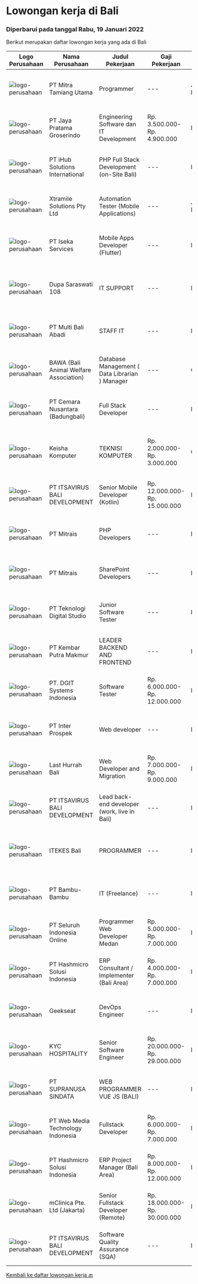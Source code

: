 
  # Lowongan kerja di Bali

  ### Diperbarui pada tanggal Rabu, 19 Januari 2022

  Berikut merupakan daftar lowongan kerja yang ada di Bali

  |Logo Perusahaan | Nama Perusahaan | Judul Pekerjaan | Gaji Pekerjaan | Lokasi | Deskripsi | Tanggal diunggah | Pranala |
  | -------------- | --------------- | --------------- | --------- | --------- | -------------- | ------- | ----------- |
  |![logo-perusahaan](https://image-service-cdn.seek.com.au/40b24f3cc9a8d94d34a601b50fce4e62d3b75f61/ee4dce1061f3f616224767ad58cb2fc751b8d2dc)|PT Mitra Tamiang Utama|Programmer|---|Jakarta Raya|Pekerjaan: Mengembangkan sistem berupa aplikasi web Melakukan riset pengembangan aplikasi Melakukan diskusi dengan tim terkait dalam melakukan...|Selasa, 18 Januari 2022|https://www.jobstreet.co.id/id/job/programmer-3759631?token=0~23d99717-c5ba-472e-9550-1e1709134b02&sectionRank=1&jobId=jobstreet-id-job-3759631|
|![logo-perusahaan](https://image-service-cdn.seek.com.au/d30cdd42ce42d1f25e42a0cfe4b1cefd46b97989/ee4dce1061f3f616224767ad58cb2fc751b8d2dc)|PT Jaya Pratama Groserindo|Engineering Software dan IT Development|Rp. 3.500.000-Rp. 4.900.000|Denpasar|Kualifikasi :   Lulusan Sarjana Komputer Science / Information Technology (IT ) Minimum IPK 3,00 Usia 20 - 30 tahun  Menguasai C#, ASP.Net , Visual...|Minggu, 16 Januari 2022|https://www.jobstreet.co.id/id/job/engineering-software-dan-it-development-3746680?token=0~23d99717-c5ba-472e-9550-1e1709134b02&sectionRank=2&jobId=jobstreet-id-job-3746680|
|![logo-perusahaan](https://image-service-cdn.seek.com.au/d125871d9d6e846f1914c9393c2759abe5b95362/ee4dce1061f3f616224767ad58cb2fc751b8d2dc)|PT iHub Solutions International|PHP Full Stack Development (on-Site Bali)|---|Denpasar|PHP Senior Programmer PT IHub Solutions InternationalAbout PT IHub Solutions International:PT IHub Solutions International is a rapidly growing...|Selasa, 18 Januari 2022|https://www.jobstreet.co.id/id/job/php-full-stack-development-on-site-bali-3759408?token=0~23d99717-c5ba-472e-9550-1e1709134b02&sectionRank=3&jobId=jobstreet-id-job-3759408|
|![logo-perusahaan](https://image-service-cdn.seek.com.au/886dbb766c5bd832cea6f1bb5b5374b094ca8917/ee4dce1061f3f616224767ad58cb2fc751b8d2dc)|Xtramile Solutions Pty Ltd|Automation Tester (Mobile Applications)|---|Jakarta Raya|Innovative job opportunity offering a high salary package, attractive bonus remuneration and full remote working arrangement. This role will help...|Rabu, 19 Januari 2022|https://www.jobstreet.co.id/id/job/automation-tester-mobile-applications-3761131?token=0~23d99717-c5ba-472e-9550-1e1709134b02&sectionRank=4&jobId=jobstreet-id-job-3761131|
|![logo-perusahaan](https://image-service-cdn.seek.com.au/48f17f16a37d7ca19186c95222634d777fe9e0bf/ee4dce1061f3f616224767ad58cb2fc751b8d2dc)|PT Iseka Services|Mobile Apps Developer (Flutter)|---|Badung|PT Iseka Services is an exciting new technology provider whose main goal is to help companies of all sizes transfer to the Digital World utilising...|Senin, 17 Januari 2022|https://www.jobstreet.co.id/id/job/mobile-apps-developer-flutter-3758779?token=0~23d99717-c5ba-472e-9550-1e1709134b02&sectionRank=5&jobId=jobstreet-id-job-3758779|
|![logo-perusahaan](https://image-service-cdn.seek.com.au/541a3afad17057f43b4deba2463043a844e19158/ee4dce1061f3f616224767ad58cb2fc751b8d2dc)|Dupa Saraswati 108|IT SUPPORT|---|Denpasar|WE'ARE HIRINGIT SUPPORTKualifikasi : Lulusan Diploma/S1 Informatika Paham dan bisa menguasai sistem operasi Microsoft Mampu bekerja dengan analisis...|Selasa, 18 Januari 2022|https://www.jobstreet.co.id/id/job/it-support-3759491?token=0~23d99717-c5ba-472e-9550-1e1709134b02&sectionRank=6&jobId=jobstreet-id-job-3759491|
|![logo-perusahaan](https://us.123rf.com/450wm/pavelstasevich/pavelstasevich1811/pavelstasevich181101027/112815900-stock-vector-no-image-available-icon-flat-vector.jpg?ver=6)|PT Multi Bali Abadi|STAFF IT|---|Bali|URAIAN TUGAS : Evaluasi aplikasi yang ada untuk memprogram ulang, memperbarui, dan menambahkan fitur baru Memecahkan masalah dan mendebug aplikasi...|Selasa, 18 Januari 2022|https://www.jobstreet.co.id/id/job/staff-it-3760975?token=0~23d99717-c5ba-472e-9550-1e1709134b02&sectionRank=7&jobId=jobstreet-id-job-3760975|
|![logo-perusahaan](https://image-service-cdn.seek.com.au/55c72ce795e87e193abe956590af80e7f1160cdd/ee4dce1061f3f616224767ad58cb2fc751b8d2dc)|BAWA (Bali Animal Welfare Association)|Database Management ( Data Librarian ) Manager|---|Gianyar|We are looking for a highly capable database manager to enhance the performance of our organization's database. You will be creating and implementing...|Jumat, 14 Januari 2022|https://www.jobstreet.co.id/id/job/database-management-data-librarian-manager-3742704?token=0~23d99717-c5ba-472e-9550-1e1709134b02&sectionRank=8&jobId=jobstreet-id-job-3742704|
|![logo-perusahaan](https://image-service-cdn.seek.com.au/498b9c6257a467006013332424d2af8e66a625f2/ee4dce1061f3f616224767ad58cb2fc751b8d2dc)|PT Cemara Nusantara (Badungbali)|Full Stack Developer|---|Bali|In this role, you will be responsible for the full software development life cycle, developing and managing platforms for clients. To succeed in this...|Sabtu, 15 Januari 2022|https://www.jobstreet.co.id/id/job/full-stack-developer-3744316?token=0~23d99717-c5ba-472e-9550-1e1709134b02&sectionRank=9&jobId=jobstreet-id-job-3744316|
|![logo-perusahaan](https://us.123rf.com/450wm/pavelstasevich/pavelstasevich1811/pavelstasevich181101027/112815900-stock-vector-no-image-available-icon-flat-vector.jpg?ver=6)|Keisha Komputer|TEKNISI KOMPUTER|Rp. 2.000.000-Rp. 3.000.000|Gianyar|Tanggungjawab Pekerjaan: Mengerjakan WO/PI yang masuk Upgrade memory RAM/SSD/Windows Instalasi software Quality check nyala unit Quality check...|Senin, 17 Januari 2022|https://www.jobstreet.co.id/id/job/teknisi-komputer-3757793?token=0~23d99717-c5ba-472e-9550-1e1709134b02&sectionRank=10&jobId=jobstreet-id-job-3757793|
|![logo-perusahaan](https://image-service-cdn.seek.com.au/83f6c0a379be672bd3733ebae34ee48ae48afc54/ee4dce1061f3f616224767ad58cb2fc751b8d2dc)|PT ITSAVIRUS BALI DEVELOPMENT|Senior Mobile Developer (Kotlin)|Rp. 12.000.000-Rp. 15.000.000|Badung|Itsavirus is looking for a new Mobile Developer (Kotlin) to join one of the fastest-growing software companies in Bali. We are looking for proactive...|Senin, 17 Januari 2022|https://www.jobstreet.co.id/id/job/senior-mobile-developer-kotlin-3758127?token=0~23d99717-c5ba-472e-9550-1e1709134b02&sectionRank=11&jobId=jobstreet-id-job-3758127|
|![logo-perusahaan](https://image-service-cdn.seek.com.au/969b0c47f133a1e0155056a5d964c63953dd6304/ee4dce1061f3f616224767ad58cb2fc751b8d2dc)|PT Mitrais|PHP Developers|---|Bali|Build your Career with Mitrais!   We're urgently looking for experienced PHP Developers to be part of our team for an immediate start. Our client is...|Minggu, 16 Januari 2022|https://www.jobstreet.co.id/id/job/php-developers-3746323?token=0~23d99717-c5ba-472e-9550-1e1709134b02&sectionRank=12&jobId=jobstreet-id-job-3746323|
|![logo-perusahaan](https://image-service-cdn.seek.com.au/7026eb1e60f7602835ce5daa9bc2edc6d0996c85/ee4dce1061f3f616224767ad58cb2fc751b8d2dc)|PT Mitrais|SharePoint Developers|---|Denpasar|Build your Career with Mitrais ! We're looking for experienced SharePoint Developers to be part of our team   What will you be doing? Develop REST...|Minggu, 16 Januari 2022|https://www.jobstreet.co.id/id/job/sharepoint-developers-3746330?token=0~23d99717-c5ba-472e-9550-1e1709134b02&sectionRank=13&jobId=jobstreet-id-job-3746330|
|![logo-perusahaan](https://image-service-cdn.seek.com.au/2c8f060e5cc9c764aa1c8c5e93e0ea44df35bf63/ee4dce1061f3f616224767ad58cb2fc751b8d2dc)|PT Teknologi Digital Studio|Junior Software Tester|---|Denpasar|Job Descriptions Performs functional testing for applications and write test reports following company's standard Reports any defects found during the...|Kamis, 13 Januari 2022|https://www.jobstreet.co.id/id/job/junior-software-tester-3754992?token=0~23d99717-c5ba-472e-9550-1e1709134b02&sectionRank=14&jobId=jobstreet-id-job-3754992|
|![logo-perusahaan](https://us.123rf.com/450wm/pavelstasevich/pavelstasevich1811/pavelstasevich181101027/112815900-stock-vector-no-image-available-icon-flat-vector.jpg?ver=6)|PT Kembar Putra Makmur|LEADER BACKEND AND FRONTEND|---|Bali|Job Requirements:BACKEND: Good understanding on PHP (Laravel/Lumen) Comprehend with Rest API, OOP Familiar with database : MySQL / PostgreSQL Familiar...|Senin, 17 Januari 2022|https://www.jobstreet.co.id/id/job/leader-backend-and-frontend-3758384?token=0~23d99717-c5ba-472e-9550-1e1709134b02&sectionRank=15&jobId=jobstreet-id-job-3758384|
|![logo-perusahaan](https://image-service-cdn.seek.com.au/86a88c2f6d7d45552583132278caf70ef23e7608/ee4dce1061f3f616224767ad58cb2fc751b8d2dc)|PT. DGIT Systems Indonesia|Software Tester|Rp. 6.000.000-Rp. 12.000.000|Bali|We believe work should be a fun development journey but the challenging one! Our great teams will support you to achieve that and delivering great...|Rabu, 12 Januari 2022|https://www.jobstreet.co.id/id/job/software-tester-3752740?token=0~23d99717-c5ba-472e-9550-1e1709134b02&sectionRank=16&jobId=jobstreet-id-job-3752740|
|![logo-perusahaan](https://image-service-cdn.seek.com.au/d47801039e9b4ce0723281ec39aeeb27fbe183d5/ee4dce1061f3f616224767ad58cb2fc751b8d2dc)|PT Inter Prospek|Web developer|---|Badung|The ideal candidate is a creative problem solver who will work in coordination with cross-functional teams to design, develop, and maintain our...|Jumat, 14 Januari 2022|https://www.jobstreet.co.id/id/job/web-developer-3756175?token=0~23d99717-c5ba-472e-9550-1e1709134b02&sectionRank=17&jobId=jobstreet-id-job-3756175|
|![logo-perusahaan](https://image-service-cdn.seek.com.au/8bda229a4d06e9aed10590d4f810a0753a8d275c/ee4dce1061f3f616224767ad58cb2fc751b8d2dc)|Last Hurrah Bali|Web Developer and Migration|Rp. 7.000.000-Rp. 9.000.000|Bali|Wrive was founded in 2017 and born from a love of technology. At Wrive, we are architects of impact. Our mission is to analyse, disseminate and build...|Minggu, 16 Januari 2022|https://www.jobstreet.co.id/id/job/web-developer-and-migration-3757058?token=0~23d99717-c5ba-472e-9550-1e1709134b02&sectionRank=18&jobId=jobstreet-id-job-3757058|
|![logo-perusahaan](https://image-service-cdn.seek.com.au/83f6c0a379be672bd3733ebae34ee48ae48afc54/ee4dce1061f3f616224767ad58cb2fc751b8d2dc)|PT ITSAVIRUS BALI DEVELOPMENT|Lead back-end developer (work, live in Bali)|---|Badung|Are you ready to take a next step in your career and also move to Bali? Are you eager to work on large, innovative projects for clients all over the...|Jumat, 14 Januari 2022|https://www.jobstreet.co.id/id/job/lead-back-end-developer-work-live-in-bali-3737231?token=0~23d99717-c5ba-472e-9550-1e1709134b02&sectionRank=19&jobId=jobstreet-id-job-3737231|
|![logo-perusahaan](https://image-service-cdn.seek.com.au/70010670bb98e4ef730e99f55c9edb2f1855118e/ee4dce1061f3f616224767ad58cb2fc751b8d2dc)|ITEKES Bali|PROGRAMMER|---|Denpasar|WE'ARE HIRINGPROGRAMMERREQUIREMENT : Usia Maksimal 35 Tahun Lulusan S1 Teknik Informatika atau Sistem Informasi Berpengalaman Minimal 2 tahun di...|Jumat, 14 Januari 2022|https://www.jobstreet.co.id/id/job/programmer-3756323?token=0~23d99717-c5ba-472e-9550-1e1709134b02&sectionRank=20&jobId=jobstreet-id-job-3756323|
|![logo-perusahaan](https://image-service-cdn.seek.com.au/046e6dead504fe8d8e3c965c5a0bf9d25de23f7e/ee4dce1061f3f616224767ad58cb2fc751b8d2dc)|PT Bambu-Bambu|IT (Freelance)|---|Badung|IT SupportMaintains the computer networks of all types of organizations, providing technical support and ensuring the whole company runs smoothly. IT...|Senin, 10 Januari 2022|https://www.jobstreet.co.id/id/job/it-freelance-3748466?token=0~23d99717-c5ba-472e-9550-1e1709134b02&sectionRank=21&jobId=jobstreet-id-job-3748466|
|![logo-perusahaan](https://image-service-cdn.seek.com.au/c768f0670f8f8212da7de609b6af9d0b2e5134cc/ee4dce1061f3f616224767ad58cb2fc751b8d2dc)|PT Seluruh Indonesia Online|Programmer Web Developer Medan|Rp. 5.000.000-Rp. 7.000.000|Medan|# Paham php dan web development# Memiliki Team work effort# Kami memberikan benefit saham (esop) di perusahaan kami untuk kandidat yang tepat#...|Rabu, 12 Januari 2022|https://www.jobstreet.co.id/id/job/programmer-web-developer-medan-3753372?token=0~23d99717-c5ba-472e-9550-1e1709134b02&sectionRank=22&jobId=jobstreet-id-job-3753372|
|![logo-perusahaan](https://image-service-cdn.seek.com.au/f6d60ad46f70dbd67cd5ea70ad66341689963cbd/ee4dce1061f3f616224767ad58cb2fc751b8d2dc)|PT Hashmicro Solusi Indonesia|ERP Consultant / Implementer (Bali Area)|Rp. 4.000.000-Rp. 7.000.000|Bali|*Fill this form to start our recruitment...|Jumat, 14 Januari 2022|https://www.jobstreet.co.id/id/job/erp-consultant-implementer-bali-area-3743760?token=0~23d99717-c5ba-472e-9550-1e1709134b02&sectionRank=23&jobId=jobstreet-id-job-3743760|
|![logo-perusahaan](https://image-service-cdn.seek.com.au/a94166d692fda70a364e9d5191d7ced8a65f1597/ee4dce1061f3f616224767ad58cb2fc751b8d2dc)|Geekseat|DevOps Engineer|---|Denpasar|We are currently looking for exceptional and experienced DevOps Engineers to join our Awesome Geekseat Engineering Team.In this role you will: Run...|Kamis, 13 Januari 2022|https://www.jobstreet.co.id/id/job/devops-engineer-3754031?token=0~23d99717-c5ba-472e-9550-1e1709134b02&sectionRank=24&jobId=jobstreet-id-job-3754031|
|![logo-perusahaan](https://us.123rf.com/450wm/pavelstasevich/pavelstasevich1811/pavelstasevich181101027/112815900-stock-vector-no-image-available-icon-flat-vector.jpg?ver=6)|KYC HOSPITALITY|Senior Software Engineer|Rp. 20.000.000-Rp. 29.000.000|Denpasar|KYCH- Senior Full Stack Engineer***Minimum 5 years enterprise-level full stack development***KYCH is the global technology ecosystem for Hotels,...|Jumat, 14 Januari 2022|https://www.jobstreet.co.id/id/job/senior-software-engineer-4798643/origin/my?token=0~23d99717-c5ba-472e-9550-1e1709134b02&sectionRank=25&jobId=jobstreet-my-job-4798643|
|![logo-perusahaan](https://image-service-cdn.seek.com.au/c5a65ce26fe37988ca6de0527f6e45d074dea865/ee4dce1061f3f616224767ad58cb2fc751b8d2dc)|PT SUPRANUSA SINDATA|WEB PROGRAMMER VUE JS (BALI)|---|Bali|Kualifikasi: Minimal Pendidikan S1 Information Technology / Computer Science dengan minimal IPK 3.00 Pengalaman minimal 1 tahun dengan pemrograman...|Kamis, 13 Januari 2022|https://www.jobstreet.co.id/id/job/web-programmer-vue-js-bali-3740704?token=0~23d99717-c5ba-472e-9550-1e1709134b02&sectionRank=26&jobId=jobstreet-id-job-3740704|
|![logo-perusahaan](https://image-service-cdn.seek.com.au/a88bcac36bed01ec4bfdde06cea5cbda945b0999/ee4dce1061f3f616224767ad58cb2fc751b8d2dc)|PT Web Media Technology Indonesia|Fullstack Developer|Rp. 6.000.000-Rp. 7.000.000|Bali|We are Niagahoster, a tech company based in Yogyakarta that provides web-hosting services. To make Niagahoster web and products are packed with...|Selasa, 11 Januari 2022|https://www.jobstreet.co.id/id/job/fullstack-developer-3750672?token=0~23d99717-c5ba-472e-9550-1e1709134b02&sectionRank=27&jobId=jobstreet-id-job-3750672|
|![logo-perusahaan](https://image-service-cdn.seek.com.au/f6d60ad46f70dbd67cd5ea70ad66341689963cbd/ee4dce1061f3f616224767ad58cb2fc751b8d2dc)|PT Hashmicro Solusi Indonesia|ERP Project Manager (Bali Area)|Rp. 8.000.000-Rp. 12.000.000|Bali|Responsibilities: Manage and ensure ERP projects are done on time, on budget and on scope with high customer satisfaction Developing project plans,...|Jumat, 14 Januari 2022|https://www.jobstreet.co.id/id/job/erp-project-manager-bali-area-3743797?token=0~23d99717-c5ba-472e-9550-1e1709134b02&sectionRank=28&jobId=jobstreet-id-job-3743797|
|![logo-perusahaan](https://image-service-cdn.seek.com.au/7665bb5bd589f085f653b36d2f3cbccaf93e5953/ee4dce1061f3f616224767ad58cb2fc751b8d2dc)|mClinica Pte. Ltd (Jakarta)|Senior Fullstack Developer (Remote)|Rp. 18.000.000-Rp. 30.000.000|Bali|mClinica is hiring for a Senior Fullstack Developer to serve our clients in Southeast Asia and support our growth regionally and globally. We are...|Kamis, 13 Januari 2022|https://www.jobstreet.co.id/id/job/senior-fullstack-developer-remote-3736387?token=0~23d99717-c5ba-472e-9550-1e1709134b02&sectionRank=29&jobId=jobstreet-id-job-3736387|
|![logo-perusahaan](https://image-service-cdn.seek.com.au/54f28e3300fe2711cae0fa036939e6659a80604e/ee4dce1061f3f616224767ad58cb2fc751b8d2dc)|PT ITSAVIRUS BALI DEVELOPMENT|Software Quality Assurance (SQA)|---|Badung|About ItsavirusItsavirus is a software company with offices in Bali, Singapore and Amsterdam. We have a team of over 50 dedicated professionals who...|Jumat, 14 Januari 2022|https://www.jobstreet.co.id/id/job/software-quality-assurance-sqa-3737235?token=0~23d99717-c5ba-472e-9550-1e1709134b02&sectionRank=30&jobId=jobstreet-id-job-3737235|


  [Kembali ke daftar lowongan kerja 🔙](../README.md#daftar-lowongan-kerja)
  